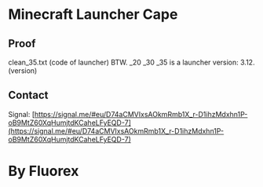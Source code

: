 # Minecraft Launcher Cape

## Proof
clean_35.txt (code of launcher)
BTW. _20 _30 _35 is a launcher version: 3.12.(version)

## Contact
Signal: [https://signal.me/#eu/D74aCMVIxsAOkmRmb1X_r-D1ihzMdxhn1P-oB9MtZ60XqHumjtdKCaheLFyEQD-7](https://signal.me/#eu/D74aCMVIxsAOkmRmb1X_r-D1ihzMdxhn1P-oB9MtZ60XqHumjtdKCaheLFyEQD-7)

# By Fluorex
